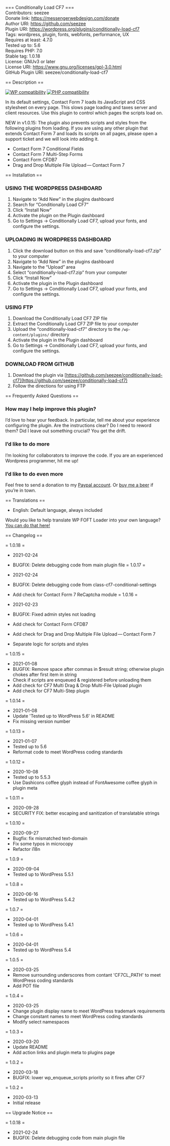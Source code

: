 === Conditionally Load CF7 ===  
Contributors: seezee  
Donate link: https://messengerwebdesign.com/donate  
Author URI: https://github.com/seezee  
Plugin URI: https://wordpress.org/plugins/conditionally-load-cf7  
Tags: wordpress, plugin, fonts, webfonts, performance, UX  
Requires at least: 4.7.0  
Tested up to: 5.6  
Requires PHP: 7.0  
Stable tag: 1.0.18  
License: GNUv3 or later  
License URI: https://www.gnu.org/licenses/gpl-3.0.html  
GitHub Plugin URI: seezee/conditionally-load-cf7  

== Description ==

[![WP compatibility](https://plugintests.com/plugins/wporg/cf7-conditional-load/wp-badge.svg)](https://plugintests.com/plugins/wporg/cf7-conditional-load/latest)
[![PHP compatibility](https://plugintests.com/plugins/wporg/cf7-conditional-load/php-badge.svg)](https://plugintests.com/plugins/wporg/cf7-conditional-load/latest)

In its default settings, Contact Form 7 loads its JavaScript and CSS stylesheet on every page. This slows page loading and taxes server and client resources. Use this plugin to control which pages the scripts load on.

NEW in v1.0.15: The plugin also prevents scripts and styles from the following plugins from loading. If you are using any other plugin that extends Contact Form 7 and loads its scripts on all pages, please open a support ticket and we will look into adding it.

* Contact Form 7 Conditional Fields
* Contact Form 7 Multi-Step Forms
* Contact Form CFDB7
* Drag and Drop Multiple File Upload — Contact Form 7

== Installation ==

### USING THE WORDPRESS DASHBOARD
1. Navigate to “Add New” in the plugins dashboard
2. Search for “Conditionally Load CF7”
3. Click “Install Now”
4. Activate the plugin on the Plugin dashboard
5. Go to Settings -> Conditionally Load CF7, upload your fonts, and configure the settings.

### UPLOADING IN WORDPRESS DASHBOARD
1. Click the download button on this and save “conditionally-load-cf7.zip” to your computer
2. Navigate to “Add New” in the plugins dashboard
3. Navigate to the “Upload” area
4. Select “conditionally-load-cf7.zip” from your computer
5. Click “Install Now”
6. Activate the plugin in the Plugin dashboard
7. Go to Settings -> Conditionally Load CF7, upload your fonts, and configure the settings.

### USING FTP
1. Download the Conditionally Load CF7 ZIP file
2. Extract the Conditionally Load CF7 ZIP file to your computer
3. Upload the “conditionally-load-cf7” directory to the `/wp-content/plugins/` directory
4. Activate the plugin in the Plugin dashboard
5. Go to Settings -> Conditionally Load CF7, upload your fonts, and configure the settings.

### DOWNLOAD FROM GITHUB
1. Download the plugin via [https://github.com/seezee/conditionally-load-cf7](https://github.com/seezee/conditionally-load-cf7)
2. Follow the directions for using FTP

== Frequently Asked Questions ==

### How may I help improve this plugin?

I’d love to hear your feedback. In particular, tell me about your experience configuring the plugin. Are the instructions clear? Do I need to reword them? Did I leave out something crucial? You get the drift.

### I’d like to do more

I’m looking for collaborators to improve the code. If you are an experienced Wordpress programmer, hit me up!

### I’d like to do even more

Feel free to send a donation to my [Paypal account](https://paypal.me/messengerwebdesign?locale.x=en_US). Or [buy me a beer](https://buymeacoff.ee/chrisjzahller) if you’re in town.

== Translations ==

* English: Default language, always included

Would you like to help translate WP FOFT Loader into your own language? [You can do that here!](https://translate.wordpress.org/projects/wp-plugins/cf7-conditional-load)

== Changelog ==

= 1.0.18 =

* 2021-02-24
* BUGFIX: Delete debugging code from main plugin file
= 1.0.17 =

* 2021-02-24
* BUGFIX: Delete debugging code from class-cf7-conditional-settings
* Add check for Contact Form 7 ReCaptcha module
= 1.0.16 =

* 2021-02-23
* BUGFIX: Fixed admin styles not loading
* Add check for Contact Form CFDB7
* Add check for Drag and Drop Multiple File Upload — Contact Form 7
* Separate logic for scripts and styles

= 1.0.15 =

* 2021-01-08
* BUGFIX: Remove space after commas in $result string; otherwise plugin chokes after first item in string
* Check if scripts are enqueued & registered before unloading them
* Add check for CF7 Multi Drag & Drop Multi-File Upload plugin
* Add check for CF7 Multi-Step plugin

= 1.0.14 =

* 2021-01-08
* Update 'Tested up to WordPress 5.6' in README
* Fix missing version number

= 1.0.13 =

* 2021-01-07
* Tested up to 5.6
* Reformat code to meet WordPress coding standards

= 1.0.12 =

* 2020-10-08
* Tested up to 5.5.3
* Use Dashicons coffee glyph instead of FontAwesome coffee glyph in plugin meta

= 1.0.11 =

* 2020-09-28
* SECURITY FIX: better escaping and sanitization of translatable strings

= 1.0.10 =

* 2020-09-27
* Bugfix: fix mismatched text-domain
* Fix some typos in microcopy
* Refactor i18n

= 1.0.9 =

* 2020-09-04
* Tested up to WordPress 5.5.1

= 1.0.8 =

* 2020-06-16
* Tested up to WordPress 5.4.2

= 1.0.7 =

* 2020-04-01
* Tested up to WordPress 5.4.1

= 1.0.6 =

* 2020-04-01
* Tested up to WordPress 5.4

= 1.0.5 =

* 2020-03-25
* Remove surrounding underscores from contant 'CF7CL_PATH' to meet WordPress coding standards
* Add POT file

= 1.0.4 =

* 2020-03-25
* Change plugin display name to meet WordPress trademark requirements
* Change constant names to meet WordPress coding standards
* Modify select namespaces

= 1.0.3 =

* 2020-03-20
* Update README
* Add action links and plugin meta to plugins page

= 1.0.2 =

* 2020-03-18
* BUGFIX: lower wp_enqueue_scripts priority so it fires after CF7

= 1.0.2 =

* 2020-03-13
* Initial release

== Upgrade Notice ==

= 1.0.18 =

* 2021-02-24
* BUGFIX: Delete debugging code from main plugin file
